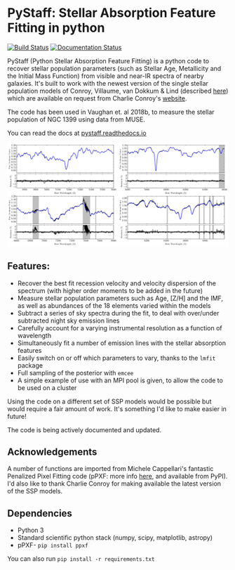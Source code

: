 # PyStaff: Stellar Absorption Feature Fitting in python

[![Build Status](https://travis-ci.com/samvaughan/PyStaff.svg?branch=master)](https://travis-ci.com/samvaughan/PyStaff)
[![Documentation Status](https://readthedocs.org/projects/pystaff/badge/?version=latest)](https://pystaff.readthedocs.io/en/latest/?badge=latest)

PyStaff (Python Stellar Absorption Feature Fitting) is a python code to recover stellar population parameters (such as Stellar Age, Metallicity and the Initial Mass Function) from visible and near-IR spectra of nearby galaxies. It's built to work with the newest version of the single stellar population models of Conroy, Villaume, van Dokkum & Lind (described [here](https://ui.adsabs.harvard.edu/#abs/2018ApJ...854..139C/abstract)) which are available on request from Charlie Conroy's [website](https://scholar.harvard.edu/cconroy/sps-models). 

The code has been used in Vaughan et. al 2018b, to measure the stellar population of NGC 1399 using data from MUSE. 

You can read the docs at [pystaff.readthedocs.io](http://pystaff.readthedocs.io/en/latest/index.html)

![A fit to the central spectrum of NGC 1399](_images/NGC1399_MUSE_central_fit.png)

## Features: 

* Recover the best fit recession velocity and velocity dispersion of the spectrum (with higher order moments to be added in the future)
* Measure stellar population parameters such as Age, [Z/H] and the IMF, as well as abundances of the 18 elements varied within the models
* Subtract a series of sky spectra during the fit, to deal with over/under subtracted night sky emission lines
* Carefully account for a varying instrumental resolution as a function of wavelength
* Simultaneously fit a number of emission lines with the stellar absorption features
* Easily switch on or off which parameters to vary, thanks to the `lmfit` package
* Full sampling of the posterior with `emcee`
* A simple example of use with an MPI pool is given, to allow the code to be used on a cluster

Using the code on a different set of SSP models would be possible but would require a fair amount of work. It's something I'd like to make easier in future!

The code is being actively documented and updated. 

## Acknowledgements

A number of functions are imported from Michele Cappellari's fantastic Penalized Pixel Fitting code (pPXF: more info [here](http://www-astro.physics.ox.ac.uk/~mxc/software/), and available from PyPI). I'd also like to thank Charlie Conroy for making available the latest version of the SSP models. 

## Dependencies

* Python 3
* Standard scientific python stack (numpy, scipy, matplotlib, astropy)
* pPXF- `pip install ppxf`

You can also run `pip install -r requirements.txt`
